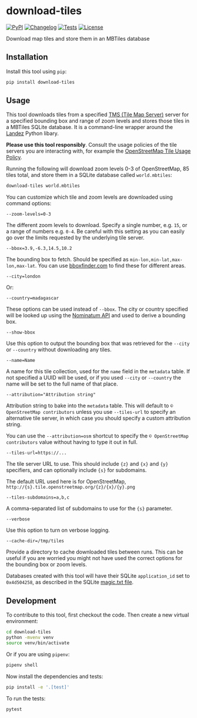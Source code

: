 # download-tiles

[![PyPI](https://img.shields.io/pypi/v/download-tiles.svg)](https://pypi.org/project/download-tiles/)
[![Changelog](https://img.shields.io/github/v/release/simonw/download-tiles?include_prereleases&label=changelog)](https://github.com/simonw/download-tiles/releases)
[![Tests](https://github.com/simonw/download-tiles/workflows/Test/badge.svg)](https://github.com/simonw/download-tiles/actions?query=workflow%3ATest)
[![License](https://img.shields.io/badge/license-Apache%202.0-blue.svg)](https://github.com/simonw/download-tiles/blob/master/LICENSE)

Download map tiles and store them in an MBTiles database

## Installation

Install this tool using `pip`:
```bash
pip install download-tiles
```
## Usage

This tool downloads tiles from a specified [TMS (Tile Map Server)](https://wiki.openstreetmap.org/wiki/TMS) server for a specified bounding box and range of zoom levels and stores those tiles in a MBTiles SQLite database. It is a command-line wrapper around the [Landez](https://github.com/makinacorpus/landez) Python libary.

**Please use this tool responsibly**. Consult the usage policies of the tile servers you are interacting with, for example the [OpenStreetMap Tile Usage Policy](https://operations.osmfoundation.org/policies/tiles/).

Running the following will download zoom levels 0-3 of OpenStreetMap, 85 tiles total, and store them in a SQLite database called `world.mbtiles`:
```bash
download-tiles world.mbtiles
```
You can customize which tile and zoom levels are downloaded using command options:
```
--zoom-levels=0-3
```
The different zoom levels to download. Specify a single number, e.g. `15`, or a range of numbers e.g. `0-4`. Be careful with this setting as you can easily go over the limits requested by the underlying tile server.
```
--bbox=3.9,-6.3,14.5,10.2
```
The bounding box to fetch. Should be specified as `min-lon,min-lat,max-lon,max-lat`. You can use [bboxfinder.com](http://bboxfinder.com/) to find these for different areas.
```
--city=london
```
Or:
```
--country=madagascar
```

These options can be used instead of `--bbox`. The city or country specified will be looked up using the [Nominatum API](https://nominatim.org/release-docs/latest/api/Search/) and used to derive a bounding box.
```
--show-bbox
```
Use this option to output the bounding box that was retrieved for the `--city` or `--country` without downloading any tiles.
```
--name=Name
```
A name for this tile collection, used for the `name` field in the `metadata` table. If not specified a UUID will be used, or if you used `--city` or `--country` the name will be set to the full name of that place.
```
--attribution="Attribution string"
```

Attribution string to bake into the `metadata` table. This will default to `© OpenStreetMap contributors` unless you use `--tiles-url` to specify an alternative tile server, in which case you should specify a custom attribution string.

You can use the `--attribution=osm` shortcut to specify the `© OpenStreetMap contributors` value without having to type it out in full.
```
--tiles-url=https://...
```
The tile server URL to use. This should include `{z}` and `{x}` and `{y}` specifiers, and can optionally include `{s}` for subdomains.

The default URL used here is for OpenStreetMap, `http://{s}.tile.openstreetmap.org/{z}/{x}/{y}.png`
```
--tiles-subdomains=a,b,c
```
A comma-separated list of subdomains to use for the `{s}` parameter.
```
--verbose
```
Use this option to turn on verbose logging.
```
--cache-dir=/tmp/tiles
```
Provide a directory to cache downloaded tiles between runs. This can be useful if you are worried you might not have used the correct options for the bounding box or zoom levels.

Databases created with this tool will have their SQLite `application_id` set to `0x4d504258`, as described in the SQLite [magic.txt file](https://www.sqlite.org/src/artifact?ci=trunk&filename=magic.txt).

## Development

To contribute to this tool, first checkout the code. Then create a new virtual environment:
```bash
cd download-tiles
python -mvenv venv
source venv/bin/activate
```
Or if you are using `pipenv`:
```bash
pipenv shell
```
Now install the dependencies and tests:
```bash
pip install -e '.[test]'
```
To run the tests:
```bash
pytest
```

